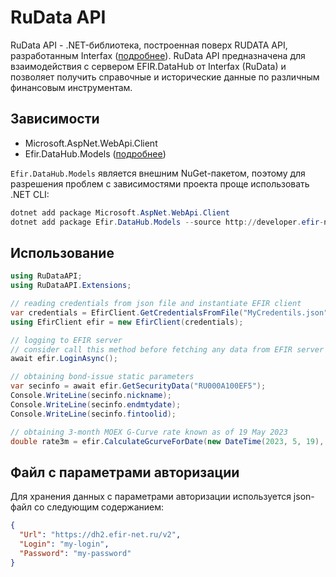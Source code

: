 ﻿# RuData API
RuData API - .NET-библиотека, построенная поверх RUDATA API, разработанным Interfax ([подробнее](https://rudata.info/rd-api)). 
RuData API предназначена для взаимодействия с сервером EFIR.DataHub от Interfax (RuData) и позволяет получить справочные и исторические данные по различным финансовым инструментам.

## Зависимости

- Microsoft.AspNet.WebApi.Client
- Efir.DataHub.Models ([подробнее](https://developer.efir-net.ru/NuGetFeed))

`Efir.DataHub.Models` является внешним NuGet-пакетом, поэтому для разрешения проблем с зависимостями проекта проще использовать .NET CLI: 
```powershell
dotnet add package Microsoft.AspNet.WebApi.Client
dotnet add package Efir.DataHub.Models --source http://developer.efir-net.ru/nuget
```

## Использование

```csharp
using RuDataAPI;
using RuDataAPI.Extensions;

// reading credentials from json file and instantiate EFIR client
var credentials = EfirClient.GetCredentialsFromFile("MyCredentils.json");
using EfirClient efir = new EfirClient(credentials);

// logging to EFIR server
// consider call this method before fetching any data from EFIR server
await efir.LoginAsync();

// obtaining bond-issue static parameters
var secinfo = await efir.GetSecurityData("RU000A100EF5");
Console.WriteLine(secinfo.nickname);
Console.WriteLine(secinfo.endmtydate);
Console.WriteLine(secinfo.fintoolid);

// obtaining 3-month MOEX G-Curve rate known as of 19 May 2023
double rate3m = efir.CalculateGcurveForDate(new DateTime(2023, 5, 19), .25);
```

## Файл с параметрами авторизации

Для хранения данных с параметрами авторизации используется json-файл со следующим содержанием:
```json
{
  "Url": "https://dh2.efir-net.ru/v2",
  "Login": "my-login",
  "Password": "my-password"
}
```